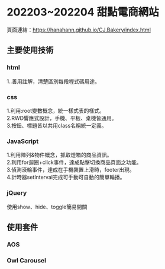 202203~202204 甜點電商網站  
====

頁面連結：https://hanahann.github.io/CJ.Bakery/index.html

## 主要使用技術
### html
  1..善用註解，清楚區別每段程式碼用途。<br>

### css
  1.利用:root變數概念，統一樣式表的樣式。<br>
  2.RWD響應式設計，手機、平板、桌機皆通用。<br>
  3.按鈕、標題皆以共用class名稱統一定義。<br>

### JavaScript
  1.利用陣列&物件概念，抓取燈箱的商品資訊。<br>
  2.利用for迴圈+click事件，達成點擊切換商品頁面之功能。<br>
  3.偵測滾輪事件，達成在手機裝置上滑時，footer出現。<br>
  4.計時器setInterval完成可手動可自動的簡單輪播。<br>

### jQuery
  使用show、hide、toggle簡易開關

## 使用套件
### AOS
### Owl Carousel 
